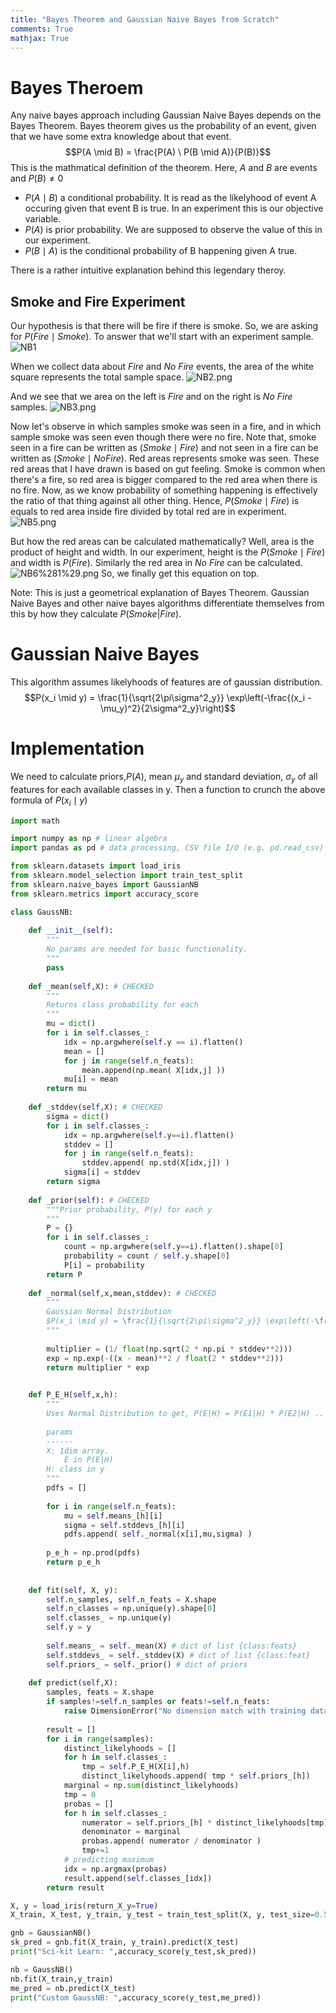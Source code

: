 ```yaml
---
title: "Bayes Theorem and Gaussian Naive Bayes from Scratch"
comments: True
mathjax: True
---
```


# Bayes Theroem
Any naive bayes approach including Gaussian Naive Bayes depends on the Bayes Theorem. Bayes theorem gives us the probability of an event, given that we have some extra knowledge about that event. $$P(A \mid B) = \frac{P(A) \ P(B \mid A)}{P(B)}$$ This is the mathmatical definition of the theorem. Here, $A$ and $B$ are events and $P(B) \ne 0$
* $P(A \mid B)$ a conditional probability. It is read as the likelyhood of event A occuring given that event B is true. In an experiment this is our objective variable.
* $P(A)$ is prior probability. We are supposed to observe the value of this in our experiment.
* $P(B \mid A)$ is the conditional probability of B happening given A true. 

There is a rather intuitive explanation behind this legendary theroy.

## Smoke and Fire Experiment
Our hypothesis is that there will be fire if there is smoke. So, we are asking for $P(Fire \mid Smoke)$. To answer that we'll start with an experiment sample. 
![NB1](/assets/images/2020-07-03-gauss-naive-bayes/NB1.png)

When we collect data about *Fire* and *No Fire* events, the area of the white square represents the total sample space. 
![NB2.png](/assets/images/2020-07-03-gauss-naive-bayes/NB2.png)

And we see that we area on the left is *Fire*  and on the right is *No Fire* samples. 
![NB3.png](/assets/images/2020-07-03-gauss-naive-bayes/NB3.png)

Now let's observe in which samples smoke was seen in a fire, and in which sample smoke was seen even though there were no fire. Note that, smoke seen in a fire can be written as $(Smoke \mid Fire)$ and not seen in a fire can be written as $(Smoke \mid No Fire)$. Red areas represents smoke was seen. These red areas that I have drawn is based on gut feeling. Smoke is common when there's a fire, so red area is bigger compared to the red area when there is no fire. Now, as we know probability of something happening is effectively the ratio of that thing against all other thing. Hence, $P(Smoke \mid Fire)$ is equals to red area inside fire divided by total red are in experiment. 
![NB5.png](/assets/images/2020-07-03-gauss-naive-bayes/NB5.png)

But how the red areas can be calculated mathematically? Well, area is the product of height and width. In our experiment, height is the $P(Smoke \mid Fire)$ and width is $P(Fire)$. Similarly the red area in *No Fire* can be calculated. 
![NB6%281%29.png](/assets/images/2020-07-03-gauss-naive-bayes/NB6.png)
So, we finally get this equation on top.

Note: This is just a geometrical explanation of Bayes Theorem. Gaussian Naive Bayes and other naive bayes algorithms differentiate themselves from this by how they calculate $P(Smoke | Fire)$.

# Gaussian Naive Bayes
This algorithm assumes likelyhoods of features are of gaussian distribution. $$P(x_i \mid y) = \frac{1}{\sqrt{2\pi\sigma^2_y}} \exp\left(-\frac{(x_i - \mu_y)^2}{2\sigma^2_y}\right)$$

# Implementation
We need to calculate priors,$P(A)$, mean $\mu_y$ and standard deviation, $\sigma_y$ of all features for each available classes in y. Then a function to crunch the above formula of $P(x_i \mid y)$


```python
import math

import numpy as np # linear algebra
import pandas as pd # data processing, CSV file I/O (e.g. pd.read_csv)

from sklearn.datasets import load_iris
from sklearn.model_selection import train_test_split
from sklearn.naive_bayes import GaussianNB
from sklearn.metrics import accuracy_score
```


```python
class GaussNB:
    
    def __init__(self):
        """
        No params are needed for basic functionality.
        """
        pass
    
    def _mean(self,X): # CHECKED
        """
        Returns class probability for each 
        """
        mu = dict()
        for i in self.classes_:
            idx = np.argwhere(self.y == i).flatten()
            mean = []
            for j in range(self.n_feats):
                mean.append(np.mean( X[idx,j] ))
            mu[i] = mean
        return mu
    
    def _stddev(self,X): # CHECKED
        sigma = dict()
        for i in self.classes_:
            idx = np.argwhere(self.y==i).flatten()
            stddev = []
            for j in range(self.n_feats):
                stddev.append( np.std(X[idx,j]) )
            sigma[i] = stddev
        return sigma
    
    def _prior(self): # CHECKED
        """Prior probability, P(y) for each y
        """
        P = {}
        for i in self.classes_:
            count = np.argwhere(self.y==i).flatten().shape[0]
            probability = count / self.y.shape[0]
            P[i] = probability
        return P
    
    def _normal(self,x,mean,stddev): # CHECKED
        """
        Gaussian Normal Distribution
        $P(x_i \mid y) = \frac{1}{\sqrt{2\pi\sigma^2_y}} \exp\left(-\frac{(x_i - \mu_y)^2}{2\sigma^2_y}\right)$
        """
        
        multiplier = (1/ float(np.sqrt(2 * np.pi * stddev**2))) 
        exp = np.exp(-((x - mean)**2 / float(2 * stddev**2)))
        return multiplier * exp

    
    def P_E_H(self,x,h):
        """
        Uses Normal Distribution to get, P(E|H) = P(E1|H) * P(E2|H) .. * P(En|H)
        
        params
        ------
        X: 1dim array. 
            E in P(E|H)
        H: class in y
        """
        pdfs = []
        
        for i in range(self.n_feats):
            mu = self.means_[h][i]
            sigma = self.stddevs_[h][i]
            pdfs.append( self._normal(x[i],mu,sigma) )
            
        p_e_h = np.prod(pdfs)
        return p_e_h
        
        
    def fit(self, X, y):
        self.n_samples, self.n_feats = X.shape
        self.n_classes = np.unique(y).shape[0]
        self.classes_ = np.unique(y)
        self.y = y
        
        self.means_ = self._mean(X) # dict of list {class:feats}
        self.stddevs_ = self._stddev(X) # dict of list {class:feat}
        self.priors_ = self._prior() # dict of priors 
        
    def predict(self,X):
        samples, feats = X.shape
        if samples!=self.n_samples or feats!=self.n_feats:
            raise DimensionError("No dimension match with training data!")
            
        result = []
        for i in range(samples):
            distinct_likelyhoods = []
            for h in self.classes_:
                tmp = self.P_E_H(X[i],h)
                distinct_likelyhoods.append( tmp * self.priors_[h])
            marginal = np.sum(distinct_likelyhoods)
            tmp = 0
            probas = []
            for h in self.classes_:
                numerator = self.priors_[h] * distinct_likelyhoods[tmp]
                denominator = marginal
                probas.append( numerator / denominator )
                tmp+=1
            # predicting maximum
            idx = np.argmax(probas)
            result.append(self.classes_[idx])
        return result
```


```python
X, y = load_iris(return_X_y=True)
X_train, X_test, y_train, y_test = train_test_split(X, y, test_size=0.5, random_state=0)
```


```python
gnb = GaussianNB()
sk_pred = gnb.fit(X_train, y_train).predict(X_test)
print("Sci-kit Learn: ",accuracy_score(y_test,sk_pred))

nb = GaussNB()
nb.fit(X_train,y_train)
me_pred = nb.predict(X_test)
print("Custom GaussNB: ",accuracy_score(y_test,me_pred))
```
